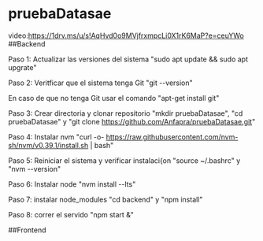 # pruebaDatasae
video:https://1drv.ms/u/s!AqHvd0o9MVjfrxmpcLi0X1rK6MaP?e=ceuYWo
##Backend

Paso 1: Actualizar las versiones del sistema
"sudo apt update && sudo apt upgrate"

Paso 2: Veritficar que el sistema tenga Git
"git --version"

En caso de que no tenga Git usar el comando "apt-get install git"

Paso 3: Crear directoria y clonar repositorio
"mkdir pruebaDatasae", "cd pruebaDatasae" y "git clone https://github.com/Anfapra/pruebaDatasae.git"

Paso 4: Instalar nvm
"curl -o- https://raw.githubusercontent.com/nvm-sh/nvm/v0.39.1/install.sh | bash"

Paso 5: Reiniciar el sistema y verificar instalaci{on
"source ~/.bashrc" y "nvm --version"

Paso 6: Instalar node
"nvm install --lts"

Paso 7: instalar node_modules
"cd backend" y "npm install"

Paso 8: correr el servido
"npm start &"

##Frontend
